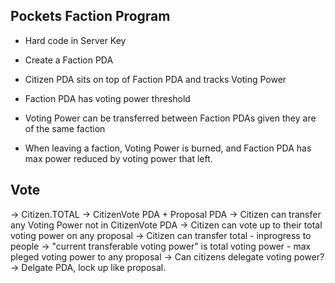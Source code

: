 ## Pockets Faction Program

- Hard code in Server Key

- Create a Faction PDA
- Citizen PDA sits on top of Faction PDA and tracks Voting Power
- Faction PDA has voting power threshold
- Voting Power can be transferred between Faction PDAs given they are of the same faction
- When leaving a faction, Voting Power is burned, and Faction PDA has max power reduced by voting power that left.

## Vote

-> Citizen.TOTAL
-> CitizenVote PDA + Proposal PDA
-> Citizen can transfer any Voting Power not in CitizenVote PDA
-> Citizen can vote up to their total voting power on any proposal
-> Citizen can transfer total - inprogress to people
-> "current transferable voting power" is total voting power - max pleged voting power to any proposal
-> Can citizens delegate voting power?
  -> Delgate PDA, lock up like proposal. 